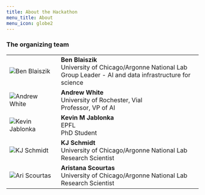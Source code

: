 ```yaml
---
title: About the Hackathon
menu_title: About
menu_icon: globe2
---
```



### The organizing team

<!-- {:.lead}
To contact us about the hackathon, please contact us on Twitter or Slack. -->

<table class="team-list">
    <tr>
        <td>
            <img alt="Ben Blaiszik" src="https://avatars.githubusercontent.com/u/4753182?v=4">
        </td>
        <td>
            <strong>Ben Blaiszik</strong>
            <span class="profile-links">
                <a title="GitHub" href="https://github.com/blaiszik"><i class="bi bi-github"></i></a>
                <a title="Twitter" href="https://twitter.com/BenBlaiszik"><i class="bi bi-twitter"></i></a>
            </span>
            <br>University of Chicago/Argonne National Lab
            <br>Group Leader - AI and data infrastructure for science 
        </td>
    </tr>
    <tr>
        <td>
            <img alt="Andrew White" src="https://pbs.twimg.com/profile_images/1610864530216591361/9_HA-bt8_400x400.jpg">
        </td>
        <td>
            <strong>Andrew White</strong>
             <span class="profile-links">
                <a title="Website" href="https://thewhitelab.org/"><i class="bi bi-globe2"></i></a>
                <a title="GitHub" href="https://github.com/whitead"><i class="bi bi-github"></i></a>
                <a title="Twitter" href="https://twitter.com/andrewwhite01"><i class="bi bi-twitter"></i></a>
            </span>
            <br>University of Rochester, Vial
            <br>Professor, VP of AI
        </td>
    </tr>
    <tr>
        <td>
            <img alt="Kevin Jablonka" src="../assets/kevin.jpg">
        </td>
        <td>
            <strong>Kevin M Jablonka</strong>
            <span class="profile-links">
                <a title="Website" href="https://kjablonka.com/"><i class="bi bi-globe2"></i></a>
                <a title="GitHub" href="https://github.com/kjappelbaum"><i class="bi bi-github"></i></a>
                <a title="Twitter" href="https://twitter.com/kmjablonka"><i class="bi bi-twitter"></i></a>
            </span>
            <br>EPFL
            <br>PhD Student
        </td>
    </tr>
    <tr>
        <td>
            <img alt="KJ Schmidt" src="../assets/kj.jpg">
        </td>
        <td>
            <strong>KJ Schmidt</strong>
            <span class="profile-links">
                <a title="Website" href="http://kjschmidt.us/"><i class="bi bi-globe2"></i></a>
                <a title="GitHub" href="https://github.com/kjschmidt913"><i class="bi bi-github"></i></a>
                <a title="Twitter" href="https://twitter.com/kj_schmidt"><i class="bi bi-twitter"></i></a>
            </span>
            <br>University of Chicago/Argonne National Lab
            <br>Research Scientist
        </td>
    </tr>
        <tr>
        <td>
            <img alt="Ari Scourtas" src="../assets/ari.jpg">
        </td>
        <td>
            <strong>Aristana Scourtas</strong>
            <span class="profile-links">
                <a title="GitHub" href="https://github.com/ascourtas"><i class="bi bi-github"></i></a>
                <a title="Twitter" href="https://twitter.com/aristana_s"><i class="bi bi-twitter"></i></a>
            </span>
            <br>University of Chicago/Argonne National Lab
            <br>Research Scientist
        </td>
    </tr>
</table>
